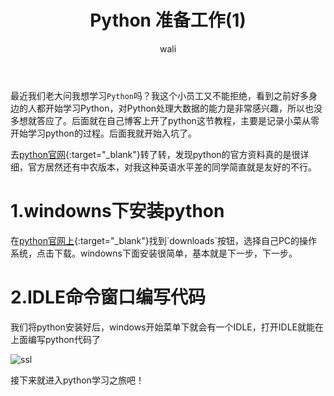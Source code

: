 ﻿---
layout: post
title: Python 准备工作(1)  #标题
tagline: Python 教程
category: python      #分类
author: wali    #作者
tag: Python     #标签
ghurl:        #github url
ghurl_zip:   #github zip下载
comments: true

post_nav: ["1.windowns下安装python","2.IDLE命令窗口编写代码"]
group_tag: python3.7 教程
---

最近我们老大问我想学习`Python`吗？我这个小员工又不能拒绝，看到之前好多身边的人都开始学习Python，对Python处理大数据的能力是非常感兴趣，所以也没多想就答应了。后面就在自己博客上开了python这节教程，主要是记录小菜从零开始学习python的过程。后面我就开始入坑了。

去[python官网](https://www.python.org/ "https://www.python.org/"){:target="_blank"}转了转，发现python的官方资料真的是很详细，官方居然还有中农版本，对我这种英语水平差的同学简直就是友好的不行。

# 1.windowns下安装python

在[python官网上](https://www.python.org/ "https://www.python.org/"){:target="_blank"}找到`downloads`按钮，选择自己PC的操作系统，点击下载。windowns下面安装很简单，基本就是下一步，下一步。

# 2.IDLE命令窗口编写代码

我们将python安装好后，windows开始菜单下就会有一个IDLE，打开IDLE就能在上面编写python代码了

![ssl](http://walidream.com:9999/blogImage/python/python_1.png)

接下来就进入python学习之旅吧！





















